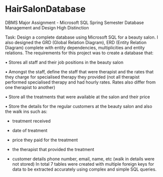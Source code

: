 # HairSalonDatabase
DBMS Major Assignment - Microsoft SQL 
Spring Semester
Database Management and Design High Distinction

Task:
Design a complete database using Microsoft SQL for a beauty salon. I also
designed the GRD (Global Relation Diagram), ERD (Entity Relation Diagram)
complete with entity dependencies, multiplicities and entity relations.
The requirements for this project was to create a database that:

• Stores all staff and their job positions in the beauty salon

• Amongst the staff, define the staff that were therapist and the rates that
they charge for specialised therapy they provided (not all therapist
performed specialised therapy and had hourly rates. Rates also differ from
one therapist to another)

• Store all the treatments that were available at the salon and their price

• Store the details for the regular customers at the beauty salon and also the
walk ins such as:

  - treatment received
  
  - date of treatment
  
  - price they paid for the treatment
  
  - the therapist that provided the treatment
  
  - customer details phone number, email, name, etc (walk in details
were not stored)
In total 7 tables were created with multiple foreign keys for data to be
extracted accurately using complex and simple SQL queries.
